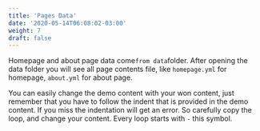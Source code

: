 ```yaml
---
title: 'Pages Data'
date: '2020-05-14T06:08:02-03:00'
weight: 7
draft: false
---
```

 Homepage and about page data come` from data `folder. After opening the data folder you will see all page contents file, like `homepage.yml` for homepage, `about.yml` for about page.

You can easily change the demo content with your won content, just remember that you have to follow the indent that is provided in the demo content. If you miss the indentation will get an error. So carefully copy the loop, and change your content. Every loop starts with `-` this symbol.